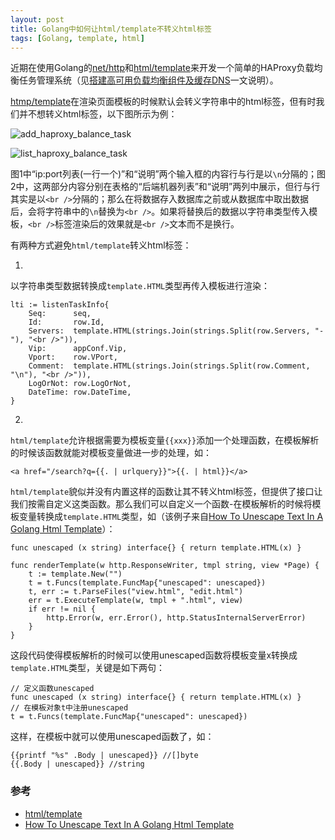 ```yaml
---
layout: post 
title: Golang中如何让html/template不转义html标签
tags: [Golang, template, html]
---
```


近期在使用Golang的[net/http](http://golang.org/pkg/net/http/)和[html/template](http://golang.org/pkg/html/template/)来开发一个简单的HAProxy负载均衡任务管理系统（见[搭建高可用负载均衡组件及缓存DNS](http://youngsterxyf.github.io/2013/10/16/high-availability-load-balancer-and-dns/)一文说明）。

[htmp/template](http://golang.org/pkg/html/template/)在渲染页面模板的时候默认会转义字符串中的html标签，但有时我们并不想转义html标签，以下图所示为例：

![add_haproxy_balance_task](https://raw.github.com/youngsterxyf/youngsterxyf.github.com/master/assets/pics/haproxy_task_add.jpg)

![list_haproxy_balance_task](https://raw.github.com/youngsterxyf/youngsterxyf.github.com/master/assets/pics/haproxy_task_list.jpg)

图1中“ip:port列表(一行一个)”和“说明”两个输入框的内容行与行是以`\n`分隔的；图2中，这两部分内容分别在表格的“后端机器列表”和“说明”两列中展示，但行与行其实是以`<br />`分隔的；那么在将数据存入数据库之前或从数据库中取出数据后，会将字符串中的`\n`替换为`<br />`。如果将替换后的数据以字符串类型传入模板，`<br />`标签渲染后的效果就是`<br />`文本而不是换行。

有两种方式避免`html/template`转义html标签：

1.
以字符串类型数据转换成`template.HTML`类型再传入模板进行渲染：

    lti := listenTaskInfo{
	    Seq:      seq,
	    Id:       row.Id,
	    Servers:  template.HTML(strings.Join(strings.Split(row.Servers, "-"), "<br />")),
	    Vip:      appConf.Vip,
	    Vport:    row.VPort,
	    Comment:  template.HTML(strings.Join(strings.Split(row.Comment, "\n"), "<br />")),
	    LogOrNot: row.LogOrNot,
	    DateTime: row.DateTime,
	}
    
2.
`html/template`允许根据需要为模板变量`{{xxx}}`添加一个处理函数，在模板解析的时候该函数就能对模板变量做进一步的处理，如：

    <a href="/search?q={{. | urlquery}}">{{. | html}}</a>

`html/template`貌似并没有内置这样的函数让其不转义html标签，但提供了接口让我们按需自定义这类函数。那么我们可以自定义一个函数-在模板解析的时候将模板变量转换成`template.HTML`类型，如（该例子来自[How To Unescape Text In A Golang Html Template](http://coderdave.com/view/how-to-unescape-text-in-a-golang-html-template)）：

    func unescaped (x string) interface{} { return template.HTML(x) }
 
    func renderTemplate(w http.ResponseWriter, tmpl string, view *Page) {
        t := template.New("")  
	    t = t.Funcs(template.FuncMap{"unescaped": unescaped})
	    t, err := t.ParseFiles("view.html", "edit.html")
	    err = t.ExecuteTemplate(w, tmpl + ".html", view)
	    if err != nil {
	        http.Error(w, err.Error(), http.StatusInternalServerError)
	    }
    }

这段代码使得模板解析的时候可以使用unescaped函数将模板变量x转换成`template.HTML`类型，关键是如下两句：

    // 定义函数unescaped
    func unescaped (x string) interface{} { return template.HTML(x) }
    // 在模板对象t中注册unescaped
    t = t.Funcs(template.FuncMap{"unescaped": unescaped})

这样，在模板中就可以使用unescaped函数了，如：

    {{printf "%s" .Body | unescaped}} //[]byte
    {{.Body | unescaped}} //string
    

### 参考

- [html/template](http://golang.org/pkg/html/template/)
- [How To Unescape Text In A Golang Html Template](http://coderdave.com/view/how-to-unescape-text-in-a-golang-html-template)
